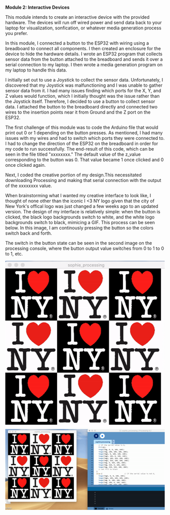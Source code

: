 <b>Module 2: Interactive Devices</b>

This module intends to create an interactive device with the provided hardware. The devices will run off wired power and send data back to your laptop for visualization, sonfication, or whatever media generation process you prefer.

In this module, I connected a button to the ESP32 with wiring using a breadboard to connect all components. I then created an enclosure for the device to hide the hardware details. I wrote an ESP32 program that collects sensor data from the button attached to the breadboard and sends it over a serial connection to my laptop. I then wrote a media generation program on my laptop to handle this data.

I initially set out to use a Joystick to collect the sensor data. Unfortunately, I discovered that my Joystick was malfunctioning and I was unable to gather sensor data from it. I had many issues finding which ports for the X, Y, and Z values would function, which I initially thought was the issue rather than the Joystick itself. Therefore, I decided to use a button to collect sensor data. I attached the button to the breadboard directly and connected two wires to the insertion points near it from Ground and the Z port on the ESP32.

The first challenge of this module was to code the Arduino file that would print out 0 or 1 depending on the button presses. As mentioned, I had many issues with my wires and had to switch which ports they were connected to. I had to change the direction of the ESP32 on the breadboard in order for my code to run successfully. The end-result of this code, which can be seen in the file titled "xxxxxxxx." The default value of the z_value corresponding to the button was 0. That value became 1 once clicked and 0 once clicked again. 

Next, I coded the creative portion of my design.This necessitated downloading Processing and making that serial connection with the output of the xxxxxxxx value. 

When brainstorming what I wanted my creative interface to look like, I thought of none other than the iconic I <3 NY logo given that the city of New York's offical logo was just changed a few weeks ago to an updated version. The design of my interface is relatively simple: when the button is clicked, the black logo backgrounds switch to white, and the white logo backgrounds switch to black, mimicing a GIF. This process can be seen below. In this image, I am continously pressing the button so the colors switch back and forth. 

The switch in the button state can be seen in the second image on the processing console, where the button output value switches from 0 to 1 to 0 to 1, etc. 

<img src="img/ezgif.com-video-to-gif.gif">

<img src="img/ezgif.com-video-to-gif-2.gif">

